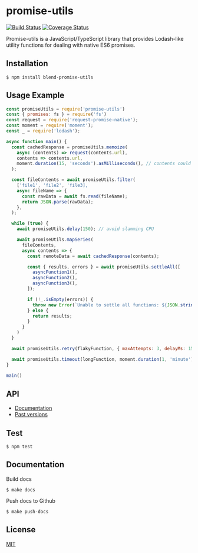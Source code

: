 promise-utils
=============

[![Build Status](https://circleci.com/gh/blend/promise-utils.svg?style=shield)](https://circleci.com/gh/blend/promise-utils)
[![Coverage Status](https://coveralls.io/repos/github/blend/promise-utils/badge.svg?branch=master)](https://coveralls.io/github/blend/promise-utils?branch=master)

Promise-utils is a JavaScript/TypeScript library that provides
Lodash-like utility functions for dealing with native ES6 promises.

## Installation

```
$ npm install blend-promise-utils
```

## Usage Example

```js
const promiseUtils = require('promise-utils')
const { promises: fs } = require('fs')
const request = require('request-promise-native');
const moment = require('moment');
const _ = require('lodash');

async function main() {
  const cachedResponse = promiseUtils.memoize(
    async (contents) => request(contents.url),
    contents => contents.url,
    moment.duration(15, 'seconds').asMilliseconds(), // contents could change
  );

  const fileContents = await promiseUtils.filter(
    ['file1', 'file2', 'file3],
    async fileName => {
      const rawData = await fs.read(fileName);
      return JSON.parse(rawData);
    },
  );

  while (true) {
    await promiseUtils.delay(150); // avoid slamming CPU

    await promiseUtils.mapSeries(
      fileContents,
      async contents => {
        const remoteData = await cachedResponse(contents);

        const { results, errors } = await promiseUtils.settleAll([
          asyncFunction1(),
          asyncFunction2(),
          asyncFunction3(),
        ]);

        if (!_.isEmpty(errors)) {
          throw new Error(`Unable to settle all functions: ${JSON.stringify(errors)}`);
        } else {
          return results;
        }
      }
    )
  }

  await promiseUtils.retry(flakyFunction, { maxAttempts: 3, delayMs: 150 })(flakyFunctionArgument);

  await promiseUtils.timeout(longFunction, moment.duration(1, 'minute').asMilliseconds())(longFunctionArgument);
}

main()
```

## API

- [Documentation][2]
- [Past versions][3]

## Test

```
$ npm test
```

## Documentation

Build docs
```
$ make docs
```

Push docs to Github
```
$ make push-docs
```

## License

[MIT](LICENSE)

[1]: https://blend.github.io/promise-utils
[2]: https://blend.github.io/promise-utils/latest/
[3]: https://blend.github.io/promise-utils/versions.html
